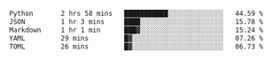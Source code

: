 <!--START_SECTION:waka-->

```txt
Python       2 hrs 58 mins   ███████████░░░░░░░░░░░░░░   44.59 %
JSON         1 hr 3 mins     ████░░░░░░░░░░░░░░░░░░░░░   15.78 %
Markdown     1 hr 1 min      ███▓░░░░░░░░░░░░░░░░░░░░░   15.24 %
YAML         29 mins         █▓░░░░░░░░░░░░░░░░░░░░░░░   07.26 %
TOML         26 mins         █▓░░░░░░░░░░░░░░░░░░░░░░░   06.73 %
```

<!--END_SECTION:waka-->

